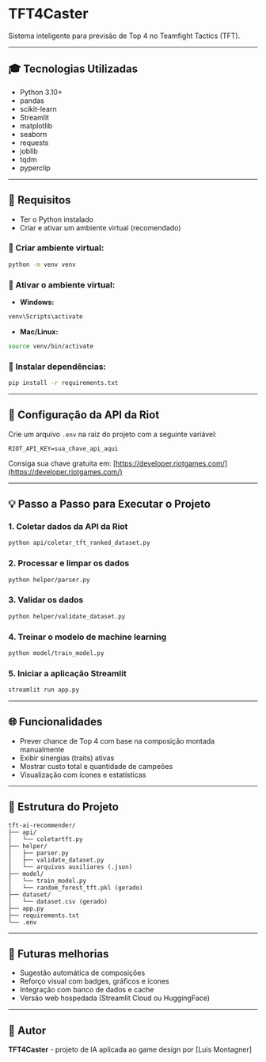 # TFT4Caster

Sistema inteligente para previsão de Top 4 no Teamfight Tactics (TFT).

---

## 🎓 Tecnologias Utilizadas

* Python 3.10+
* pandas
* scikit-learn
* Streamlit
* matplotlib
* seaborn
* requests
* joblib
* tqdm
* pyperclip

---

## 🚫 Requisitos

* Ter o Python instalado
* Criar e ativar um ambiente virtual (recomendado)

### 🔹 Criar ambiente virtual:

```bash
python -m venv venv
```

### 🔹 Ativar o ambiente virtual:

* **Windows:**

```bash
venv\Scripts\activate
```

* **Mac/Linux:**

```bash
source venv/bin/activate
```

### 🔹 Instalar dependências:

```bash
pip install -r requirements.txt
```

---

## 🔐 Configuração da API da Riot

Crie um arquivo `.env` na raiz do projeto com a seguinte variável:

```env
RIOT_API_KEY=sua_chave_api_aqui
```

Consiga sua chave gratuita em: [https://developer.riotgames.com/](https://developer.riotgames.com/)

---

## 💡 Passo a Passo para Executar o Projeto

### 1. Coletar dados da API da Riot

```bash
python api/coletar_tft_ranked_dataset.py
```

### 2. Processar e limpar os dados

```bash
python helper/parser.py
```

### 3. Validar os dados

```bash
python helper/validate_dataset.py
```

### 4. Treinar o modelo de machine learning

```bash
python model/train_model.py
```

### 5. Iniciar a aplicação Streamlit

```bash
streamlit run app.py
```

---

## 🌐 Funcionalidades

* Prever chance de Top 4 com base na composição montada manualmente
* Exibir sinergias (traits) ativas
* Mostrar custo total e quantidade de campeões
* Visualização com ícones e estatísticas

---

## 📁 Estrutura do Projeto

```
tft-ai-recommender/
├── api/
│   └── coletartft.py
├── helper/
│   ├── parser.py
│   ├── validate_dataset.py
│   └── arquivos auxiliares (.json)
├── model/
│   └── train_model.py
│   └── random_forest_tft.pkl (gerado)
├── dataset/
│   └── dataset.csv (gerado)
├── app.py
├── requirements.txt
└── .env
```

---

## 🚀 Futuras melhorias

* Sugestão automática de composições
* Reforço visual com badges, gráficos e ícones
* Integração com banco de dados e cache
* Versão web hospedada (Streamlit Cloud ou HuggingFace)

---

## 👤 Autor

**TFT4Caster** - projeto de IA aplicada ao game design por \[Luis Montagner]
